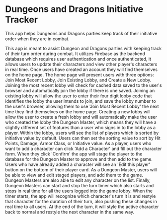 # Dungeons and Dragons Initiative Tracker

This app helps Dungeons and Dragons parties keep track of their initiative order when they are in combat.

This app is meant to assist Dungeon and Dragons parties with keeping track of their turn order during combat. It utilizes Firebase as the backend database which requires user authentication and once authenticated, it allows users to update their characters and view other player's characters in real time. Once users have created an account they will find themselves on the home page. The home page will present users with three options: Join Most Recent Lobby, Join Existing Lobby, and Create a New Lobby. Joining the most recent lobby will check for cached data saved to the user's browser and automatically join the lobby if there is one saved. Joining an existing lobby will allow the user to enter their four digit lobby code that identifies the lobby the user intends to join, and save the lobby number to the user's browser, allowing them to use 'Join Most Recent Lobby' the next time they find themselves on the home page. Creating a new lobby will allow the user to create a fresh lobby and will automatically make the user who created the lobby the Dungeon Master, which means they will have a slightly different set of features than a user who signs in to the lobby as a player. Within the lobby, users will see the list of players which is sorted by initiative value by default. Users can then set the sorting value to sort by Hit Points, Damage, Armor Class, or Initiative value. As a player, users who want to add a character can click 'Add a Character' and fill out the character form. When they click 'Confirm' the app will stage the player to the database for the Dungeon Master to approve and then add to the game. Users who have already added a character will see an 'Edit this player' button on the bottom of their player card. As a Dungeon Master, users will be able to view and edit staged players, and add them to the game. Dungeon Masters are also able to edit any character on the list. Finally, Dungeon Masters can start and stop the turn timer which also starts and stops in real time for all the users logged into the game lobby. When the timer starts, the app will recognize which character's turn it is and restyle that character for the duration of their turn, also pushing these changes in real time to all users. At the end of the turn, it will style the active character back to normal and restyle the next character in the same way.
